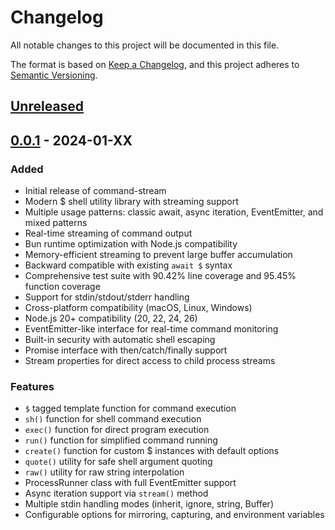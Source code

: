 # Changelog

All notable changes to this project will be documented in this file.

The format is based on [Keep a Changelog](https://keepachangelog.com/en/1.0.0/),
and this project adheres to [Semantic Versioning](https://semver.org/spec/v2.0.0.html).

## [Unreleased]

## [0.0.1] - 2024-01-XX

### Added
- Initial release of command-stream
- Modern $ shell utility library with streaming support
- Multiple usage patterns: classic await, async iteration, EventEmitter, and mixed patterns
- Real-time streaming of command output
- Bun runtime optimization with Node.js compatibility
- Memory-efficient streaming to prevent large buffer accumulation
- Backward compatible with existing `await $` syntax
- Comprehensive test suite with 90.42% line coverage and 95.45% function coverage
- Support for stdin/stdout/stderr handling
- Cross-platform compatibility (macOS, Linux, Windows)
- Node.js 20+ compatibility (20, 22, 24, 26)
- EventEmitter-like interface for real-time command monitoring
- Built-in security with automatic shell escaping
- Promise interface with then/catch/finally support
- Stream properties for direct access to child process streams

### Features
- `$` tagged template function for command execution
- `sh()` function for shell command execution
- `exec()` function for direct program execution
- `run()` function for simplified command running
- `create()` function for custom $ instances with default options
- `quote()` utility for safe shell argument quoting
- `raw()` utility for raw string interpolation
- ProcessRunner class with full EventEmitter support
- Async iteration support via `stream()` method
- Multiple stdin handling modes (inherit, ignore, string, Buffer)
- Configurable options for mirroring, capturing, and environment variables

[Unreleased]: https://github.com/link-foundation/command-stream/compare/v0.0.1...HEAD
[0.0.1]: https://github.com/link-foundation/command-stream/releases/tag/v0.0.1